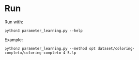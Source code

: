 # Run
Run with:
```
python3 parameter_learning.py --help

```
Example:
```
python3 parameter_learning.py --method opt dataset/coloring-completo/coloring-completo-4-5.lp
```